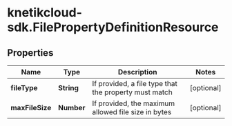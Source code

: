 # knetikcloud-sdk.FilePropertyDefinitionResource

## Properties
Name | Type | Description | Notes
------------ | ------------- | ------------- | -------------
**fileType** | **String** | If provided, a file type that the property must match | [optional] 
**maxFileSize** | **Number** | If provided, the maximum allowed file size in bytes | [optional] 


